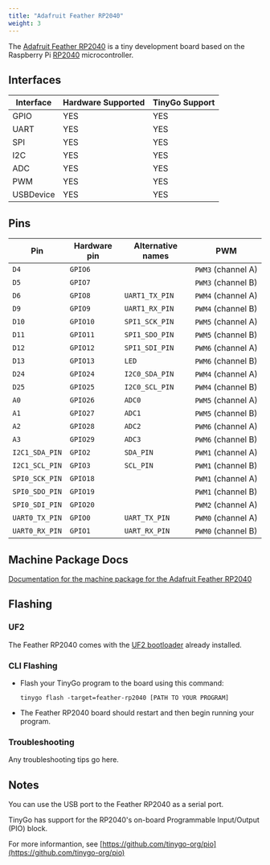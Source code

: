 ```yaml
---
title: "Adafruit Feather RP2040"
weight: 3
---
```


The [Adafruit Feather RP2040](https://www.adafruit.com/product/4884) is a tiny development board based on the Raspberry Pi [RP2040](https://datasheets.raspberrypi.org/rp2040/rp2040-datasheet.pdf) microcontroller.

## Interfaces

| Interface | Hardware Supported | TinyGo Support |
| --------- | ------------- | ----- |
| GPIO      | YES | YES |
| UART      | YES | YES |
| SPI       | YES | YES |
| I2C       | YES | YES |
| ADC       | YES | YES |
| PWM       | YES | YES |
| USBDevice | YES | YES |

## Pins

| Pin               | Hardware pin | Alternative names | PWM                  |
| ----------------- | ------------ | ----------------- | -------------------- |
| `D4`              | `GPIO6`      |                   | `PWM3` (channel A)   |
| `D5`              | `GPIO7`      |                   | `PWM3` (channel B)   |
| `D6`              | `GPIO8`      | `UART1_TX_PIN`    | `PWM4` (channel A)   |
| `D9`              | `GPIO9`      | `UART1_RX_PIN`    | `PWM4` (channel B)   |
| `D10`             | `GPIO10`     | `SPI1_SCK_PIN`    | `PWM5` (channel A)   |
| `D11`             | `GPIO11`     | `SPI1_SDO_PIN`    | `PWM5` (channel B)   |
| `D12`             | `GPIO12`     | `SPI1_SDI_PIN`    | `PWM6` (channel A)   |
| `D13`             | `GPIO13`     | `LED`             | `PWM6` (channel B)   |
| `D24`             | `GPIO24`     | `I2C0_SDA_PIN`    | `PWM4` (channel A)   |
| `D25`             | `GPIO25`     | `I2C0_SCL_PIN`    | `PWM4` (channel B)   |
| `A0`              | `GPIO26`     | `ADC0`            | `PWM5` (channel A)   |
| `A1`              | `GPIO27`     | `ADC1`            | `PWM5` (channel B)   |
| `A2`              | `GPIO28`     | `ADC2`            | `PWM6` (channel A)   |
| `A3`              | `GPIO29`     | `ADC3`            | `PWM6` (channel B)   |
| `I2C1_SDA_PIN`    | `GPIO2`      | `SDA_PIN`         | `PWM1` (channel A)   |
| `I2C1_SCL_PIN`    | `GPIO3`      | `SCL_PIN`         | `PWM1` (channel B)   |
| `SPI0_SCK_PIN`    | `GPIO18`     |                   | `PWM1` (channel A)   |
| `SPI0_SDO_PIN`    | `GPIO19`     |                   | `PWM1` (channel B)   |
| `SPI0_SDI_PIN`    | `GPIO20`     |                   | `PWM2` (channel A)   |
| `UART0_TX_PIN`    | `GPIO0`      | `UART_TX_PIN`     | `PWM0` (channel A)   |
| `UART0_RX_PIN`    | `GPIO1`      | `UART_RX_PIN`     | `PWM0` (channel B)   |

## Machine Package Docs

[Documentation for the machine package for the Adafruit Feather RP2040](../machine/feather-rp2040)

## Flashing

### UF2

The Feather RP2040 comes with the [UF2 bootloader](https://github.com/Microsoft/uf2) already installed.

### CLI Flashing

- Flash your TinyGo program to the board using this command:

    ```shell
    tinygo flash -target=feather-rp2040 [PATH TO YOUR PROGRAM]
    ```

- The Feather RP2040 board should restart and then begin running your program.

### Troubleshooting

Any troubleshooting tips go here.

## Notes

You can use the USB port to the Feather RP2040 as a serial port.

TinyGo has support for the RP2040's on-board Programmable Input/Output (PIO) block.

For more informantion, see [https://github.com/tinygo-org/pio](https://github.com/tinygo-org/pio)
